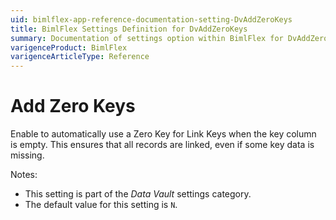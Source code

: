 ```yaml
---
uid: bimlflex-app-reference-documentation-setting-DvAddZeroKeys
title: BimlFlex Settings Definition for DvAddZeroKeys
summary: Documentation of settings option within BimlFlex for DvAddZeroKeys
varigenceProduct: BimlFlex
varigenceArticleType: Reference
---
```


# Add Zero Keys

Enable to automatically use a Zero Key for Link Keys when the key column is empty. This ensures that all records are linked, even if some key data is missing.

Notes:

* This setting is part of the *Data Vault* settings category.
* The default value for this setting is `N`.
